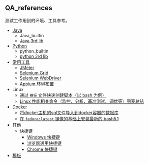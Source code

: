 ## QA_references
测试工作用到的环境、工具参考。

- [Java](Java.md)
  - Java_builtin
  - [Java 3rd lib](java_3rd_lib/)
- [Python](python.md)
  - python_builtin
  - [python 3rd lib](python_3rd_lib/)
- [常用工具](common_tools/)
  - [JMeter](common_tools/JMeter.md)
  - [Selenium Grid](common_tools/selenium_grid.md)
  - [Selenium WebDriver](common_tools/selenium_webdriver.md)
  - [Appium 环境布置](common_tools/Appium.md)
- Linux
  - [通过 `模板` 文件快速创建脚本（以 bash 为例）](templates_folder_example.md)
  - [Linux 性能相关命令（监控、分析、基准测试、调优等）图表总结](http://www.brendangregg.com/linuxperf.html)
- [Docker](Docker/)
  - [将docker主机的sql文件导入到docker容器的数据库](Docker/sql_container.md)
  - [在 `fedora:latest` 镜像的基础上安装最新的 bash5.1](Docker/fedora_bash51.md)
- 其他
  - 快捷键
    - [Windows 快捷键](https://support.microsoft.com/zh-cn/help/12445/windows-keyboard-shortcuts)
    - [浏览器通用快捷键](https://www.howtogeek.com/114518/47-keyboard-shortcuts-that-work-in-all-web-browsers/)
    - [Chrome 快捷键](https://www.shortcuts-keyboard.com/chrome-shortcuts-keyboard/)
- [模板](template.md)
